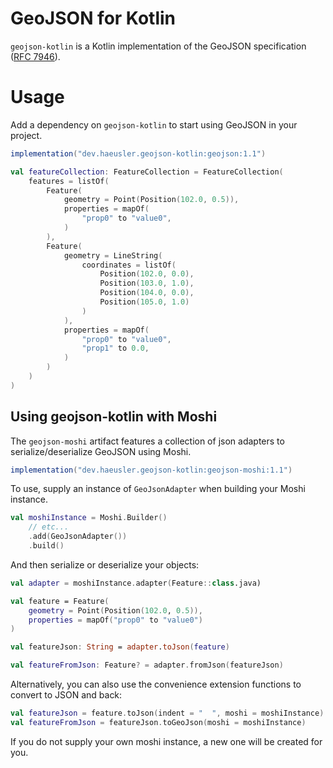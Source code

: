 # GeoJSON for Kotlin

`geojson-kotlin` is a Kotlin implementation of the GeoJSON
specification ([RFC 7946](https://tools.ietf.org/html/rfc7946)).

# Usage

Add a dependency on `geojson-kotlin` to start using GeoJSON in your project.

```groovy
implementation("dev.haeusler.geojson-kotlin:geojson:1.1")
```

```kotlin
val featureCollection: FeatureCollection = FeatureCollection(
    features = listOf(
        Feature(
            geometry = Point(Position(102.0, 0.5)),
            properties = mapOf(
                "prop0" to "value0",
            )
        ),
        Feature(
            geometry = LineString(
                coordinates = listOf(
                    Position(102.0, 0.0),
                    Position(103.0, 1.0),
                    Position(104.0, 0.0),
                    Position(105.0, 1.0)
                )
            ),
            properties = mapOf(
                "prop0" to "value0",
                "prop1" to 0.0,
            )
        )
    )
)
```

## Using geojson-kotlin with Moshi

The `geojson-moshi` artifact features a collection of json adapters to serialize/deserialize GeoJSON using Moshi.

```groovy
implementation("dev.haeusler.geojson-kotlin:geojson-moshi:1.1")
```

To use, supply an instance of `GeoJsonAdapter` when building your Moshi instance.

```kotlin
val moshiInstance = Moshi.Builder()
    // etc...
    .add(GeoJsonAdapter())
    .build()
```

And then serialize or deserialize your objects:

```kotlin
val adapter = moshiInstance.adapter(Feature::class.java)

val feature = Feature(
    geometry = Point(Position(102.0, 0.5)),
    properties = mapOf("prop0" to "value0")
)

val featureJson: String = adapter.toJson(feature)

val featureFromJson: Feature? = adapter.fromJson(featureJson)
```

Alternatively, you can also use the convenience extension functions to convert to JSON and back:

```kotlin
val featureJson = feature.toJson(indent = "  ", moshi = moshiInstance)
val featureFromJson = featureJson.toGeoJson(moshi = moshiInstance)
```

If you do not supply your own moshi instance, a new one will be created for you.